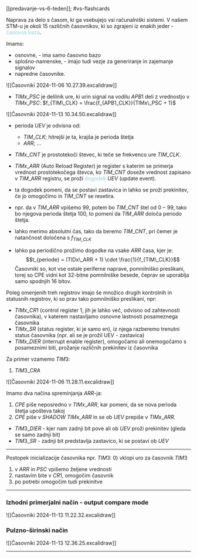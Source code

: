 [[predavanje-vs-6-teden]]; #vs-flashcards 

Naprava za delo s časom, ki ga vsebujejo vsi računalniški sistemi. V našem STM-u je okoli 15 različnih časovnikov, ki so zgrajeni iz enakih jeder - <font color="#92cddc">časovna baza</font>.

Imamo:
- osnovne, - ima samo časovno bazo
- splošno-namenske, - imajo tudi vezje za generiranje in zajemanje signalov
- napredne časovnike.

![[Časovniki 2024-11-06 10.27.39.excalidraw]]

- $TIMx\_PSC$ je delilnik ure, ki urin signal na vodilu $APB1$ deli z vrednostjo v $TIMx\_PSC$: $f_{TIM\_CLK} = \frac{f_{APB1_CLK}}{TIMx\_PSC + 1}$ 

![[Časovniki 2024-11-13 10.34.50.excalidraw]]

- perioda $UEV$ je odvisna od:
	- $TIM\_CLK$; hitrejši je ta, krajša je perioda štetja
	- $ARR$; ...

- $TIMx\_CNT$ je prostotekoči števec, ki teče se frekvenco ure $TIM\_CLK$.
- $TIMx\_ARR$ (Auto Reload Register) je register s katerim se primerja vrednost prostotekočega števca, ko $TIM\_CNT$ doseže vrednost zapisano v $TIM\_ARR$ registru, se proži <font color="#92cddc">dogodek</font> $UEV$ (update event).
- ta dogodek pomeni, da se postavi zastavica in lahko se proži prekinitev, če jo omogočimo in $TIM\_CNT$ se resetira.

- npr. da v $TIM\_ARR$ vpišemo $99$, potem bo $TIM\_CNT$ štel od $0-99$, tako bo njegova perioda štetja $100$, to pomeni da $TIM\_ARR$ določa periodo štetja.

- lahko merimo absolutni čas, tako da beremo $TIM\_CNT$, pri čemer je natančnost določena s $f_{TIM\_CLK}$ 
- lahko pa periodično prožimo dogodke na vsake $ARR$ časa, kjer je: $$t_{periode} = (TIDx\_ARR + 1) \cdot \frac{1}{f_{TIM\_CLK}}$$
Časovniki so, kot vse ostale periferne naprave, pomnilniško preslikani, torej so CPE vidni kot 32-bitne pomnilniške besede, čeprav se uporablja samo spodnjih 16 bitov.

Poleg omenjenih treh registrov imajo še množico drugih kontrolnih in statusnih registrov, ki so prav tako pomnilniško preslikani, npr:
- $TIMx\_CR1$ (control register 1, jih je lahko več, odvisno od zahtevnosti časovnika), v katerem nastavljamo osnovne lastnosti posameznega časovnika
- $TIMx\_SR$ (status register, ki je samo en), iz njega razberemo trenutni status časovnika (npr. ali se je prožil UEV - zastavica)
- $TIMx\_DIER$ (interrupt enable register), omogočamo ali onemogočamo s posameznimi biti, prožanje različnih prekinitev iz časovnika

Za primer vzamemo $TIM3$:

1) $TIM3\_CRA$

![[Časovniki 2024-11-06 11.28.11.excalidraw]]

Imamo dva načina spreminjanja $ARR$-ja:
1) $CPE$ piše neposredno v $TIMx\_ARR$, kar pomeni, da se nova perioda štetja upošteva takoj
2) $CPE$ piše v $SHADOW \ TIMx\_ARR$ in se ob $UEV$ prepiše v $TIMx\_ARR$. 


-  $TIM3\_DIER$ - kjer nam zadnji bit pove ali ob $UEV$ proži prekinitev (gleda se samo zadnji bit)
-  $TIM3\_SR$ - zadnji bit predstavlja zastavico, ki se postavi ob $UEV$

---

Postopek inicializacije časovnika npr. $TIM3$:
0) vklopi uro za časovnik $TIM3$
1) v $ARR$ in $PSC$ vpišemo željene vrednosti
2) nastavim bite v $CR1$, omogočim časovnik
3) po potrebi omogočim tudi prekinitve

---

### Izhodni primerjalni način - output compare mode

![[Časovniki 2024-11-13 11.22.32.excalidraw]]

### Pulzno-širinski način
![[Časovniki 2024-11-13 12.36.25.excalidraw]]

---